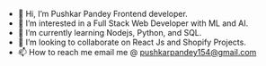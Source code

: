 - 👋 Hi, I’m Pushkar Pandey Frontend developer.
- 👀 I’m interested in a Full Stack Web Developer with ML and AI.
- 🌱 I’m currently learning Nodejs, Python, and SQL.
- 💞️ I’m looking to collaborate on React Js and Shopify Projects.
- 📫 How to reach me email me @ pushkarpandey154@gmail.com
